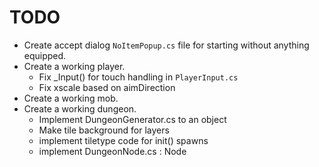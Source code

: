 # TODO
- Create accept dialog `NoItemPopup.cs` file for starting without anything equipped.
- Create a working player.
	- Fix _Input() for touch handling in `PlayerInput.cs`
	- Fix xscale based on aimDirection
- Create a working mob.
- Create a working dungeon.
	- Implement DungeonGenerator.cs to an object
	- Make tile background for layers
	- implement tiletype code for init() spawns
	- implement DungeonNode.cs : Node
